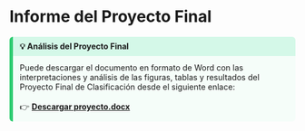 # Informe del Proyecto Final

<div style="border-left: 6px solid #2ecc71; border-radius: 6px; overflow: hidden;">
  <div style="background-color: #d4f8e8; padding: 8px 12px;">
    <strong>💡 Análisis del Proyecto Final</strong>
  </div>
  <div style="background-color: #f5fdf9; padding: 12px;">
    Puede descargar el documento en formato de Word con las interpretaciones y análisis de las figuras, tablas y resultados del Proyecto Final de Clasificación desde el siguiente enlace:<br><br>
    👉 <a href="https://github.com/jefryllerena/Proyecto_Final_Clasificacion/raw/main/docs2/proyecto.docx" target="_blank"><strong>Descargar proyecto.docx</strong></a>
  </div>
</div>